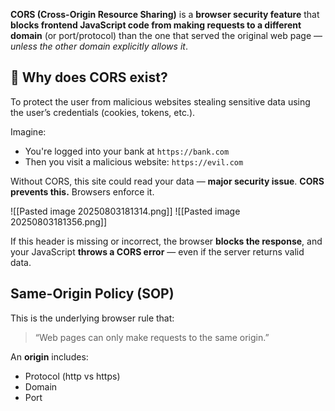 **CORS (Cross-Origin Resource Sharing)** is a **browser security feature** that **blocks frontend JavaScript code from making requests to a different domain** (or port/protocol) than the one that served the original web page — _unless the other domain explicitly allows it_.

## 🔐 Why does CORS exist?

To protect the user from malicious websites stealing sensitive data using the user’s credentials (cookies, tokens, etc.).

Imagine:
- You're logged into your bank at `https://bank.com`
- Then you visit a malicious website: `https://evil.com`

Without CORS, this site could read your data — **major security issue**.
**CORS prevents this.** Browsers enforce it.


![[Pasted image 20250803181314.png]]
![[Pasted image 20250803181356.png]]

If this header is missing or incorrect, the browser **blocks the response**, and your JavaScript **throws a CORS error** — even if the server returns valid data.



## **Same-Origin Policy (SOP)**

This is the underlying browser rule that:
> “Web pages can only make requests to the same origin.”

An **origin** includes:
- Protocol (http vs https)
- Domain
- Port